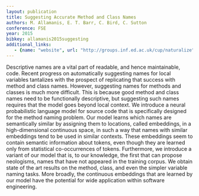```yaml
---
layout: publication
title: Suggesting Accurate Method and Class Names
authors: M. Allamanis, E. T. Barr, C. Bird, C. Sutton
conference: FSE
year: 2015
bibkey: allamanis2015suggesting
additional_links:
   - {name: "website", url: "http://groups.inf.ed.ac.uk/cup/naturalize"}
---
```

Descriptive names are a vital part of readable, and hence maintainable, code. Recent progress on automatically suggesting names for local variables tantalizes with the prospect of replicating that success with method and class names.  However, suggesting names for methods and classes is much more difficult. This is because good method and class names need to be functionally descriptive, but suggesting such names requires that the model goes beyond local context. We introduce a neural probabilistic language model for source code that is specifically designed for the method naming problem. Our model learns which names are semantically similar by assigning them to locations, called embeddings, in a high-dimensional continuous space, in such a way that names with similar embeddings tend to be used in similar contexts. These embeddings seem to contain semantic information about tokens, even though they are learned only from statistical co-occurrences of tokens.  Furthermore, we introduce a variant of our model
that is, to our knowledge, the first that can propose neologisms, names that have not appeared in the training corpus. We obtain state of the art results on the method, class, and even the simpler variable naming tasks. More broadly, the continuous embeddings that are learned by our model have the potential for wide application within software engineering.

